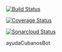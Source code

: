 [![Build Status](https://travis-ci.com/ylvaldes/ayudaCubanosBot.svg?branch=master)](https://travis-ci.com/ylvaldes/ayudaCubanosBot)

[![Coverage Status](https://coveralls.io/repos/github/ylvaldes/ayudaCubanosBot/badge.svg)](https://coveralls.io/github/ylvaldes/ayudaCubanosBot)

[![Sonarcloud Status](https://sonarcloud.io/api/project_badges/measure?project=ylvaldes.telegram%3AayudaCubanosBot&metric=alert_status)](https://sonarcloud.io/dashboard?id=ylvaldes.telegram%3AayudaCubanosBot)


ayudaCubanosBot
